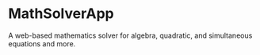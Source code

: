 # MathSolverApp
A web-based mathematics solver for algebra, quadratic, and simultaneous equations and more.

